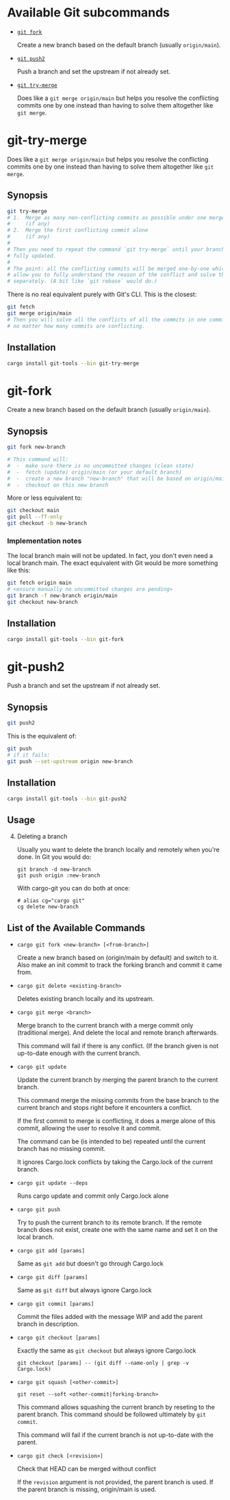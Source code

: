 Available Git subcommands
=========================

 *  [`git fork`](#git-fork)

    Create a new branch based on the default branch (usually `origin/main`).

 *  [`git push2`](#git-push2)

    Push a branch and set the upstream if not already set.

 *  [`git try-merge`](#git-try-merge)

    Does like a `git merge origin/main` but helps you resolve the conflicting
    commits one by one instead than having to solve them altogether like
    `git merge`.

git-try-merge
=============

Does like a `git merge origin/main` but helps you resolve the conflicting
commits one by one instead than having to solve them altogether like
`git merge`.

Synopsis
--------

```bash
git try-merge
# 1.  Merge as many non-conflicting commits as possible under one merge commit
#     (if any)
# 2.  Merge the first conflicting commit alone
#     (if any)
#
# Then you need to repeat the command `git try-merge` until your branch is
# fully updated.
#
# The point: all the conflicting commits will be merged one-by-one which will
# allow you to fully understand the reason of the conflict and solve them
# separately. (A bit like `git rebase` would do.)
```

There is no real equivalent purely with Git's CLI. This is the closest:

```bash
git fetch
git merge origin/main
# Then you will solve all the conflicts of all the commits in one commit,
# no matter how many commits are conflicting.
```

Installation
------------

```bash
cargo install git-tools --bin git-try-merge
```

git-fork
========

Create a new branch based on the default branch (usually `origin/main`).

Synopsis
--------

```bash
git fork new-branch

# This command will:
#  -  make sure there is no uncommitted changes (clean state)
#  -  fetch (update) origin/main (or your default branch)
#  -  create a new branch "new-branch" that will be based on origin/main
#  -  checkout on this new branch
```

More or less equivalent to:

```bash
git checkout main
git pull --ff-only
git checkout -b new-branch
```

### Implementation notes

The local branch main will not be updated. In fact, you don't even
need a local branch main. The exact equivalent with Git would be more
something like this:

```bash
git fetch origin main
# <ensure manually no uncommitted changes are pending>
git branch -f new-branch origin/main
git checkout new-branch
```

Installation
------------

```bash
cargo install git-tools --bin git-fork
```

git-push2
=========

Push a branch and set the upstream if not already set.

Synopsis
--------

```bash
git push2
```

This is the equivalent of:

```bash
git push
# if it fails:
git push --set-upstream origin new-branch
```

Installation
------------

```bash
cargo install git-tools --bin git-push2
```



Usage
-----

4.  Deleting a branch

    Usually you want to delete the branch locally and remotely when you're
    done. In Git you would do:

    ```
    git branch -d new-branch
    git push origin :new-branch
    ```

    With cargo-git you can do both at once:

    ```
    # alias cg="cargo git"
    cg delete new-branch
    ```

List of the Available Commands
------------------------------

 *  `cargo git fork <new-branch> [<from-branch>]`

    Create a new branch based on <from-branch> (origin/main by default) and
    switch to it. Also make an init commit to track the forking branch and
    commit it came from.

 *  `cargo git delete <existing-branch>`

    Deletes existing branch locally and its upstream.

 *  `cargo git merge <branch>`

    Merge branch to the current branch with a merge commit only
    (traditional merge). And delete the local and remote branch afterwards.

    This command will fail if there is any conflict. (If the branch given is
    not up-to-date enough with the current branch.

 *  `cargo git update`

    Update the current branch by merging the parent branch to the current
    branch.

    This command merge the missing commits from the base branch to the current
    branch and stops right before it encounters a conflict.

    If the first commit to merge is conflicting, it does a merge alone of this
    commit, allowing the user to resolve it and commit.

    The command can be (is intended to be) repeated until the current branch
    has no missing commit.

    It ignores Cargo.lock conflicts by taking the Cargo.lock of the current
    branch.

 *  `cargo git update --deps`

    Runs cargo update and commit only Cargo.lock alone

 *  `cargo git push`

    Try to push the current branch to its remote branch. If the remote branch
    does not exist, create one with the same name and set it on the local
    branch.

 *  `cargo git add [params]`

    Same as `git add` but doesn't go through Cargo.lock

 *  `cargo git diff [params]`

    Same as `git diff` but always ignore Cargo.lock

 *  `cargo git commit [params]`

    Commit the files added with the message WIP and add the parent branch in
    description.

 *  `cargo git checkout [params]`

    Exactly the same as `git checkout` but always ignore Cargo.lock

    `git checkout [params] -- (git diff --name-only | grep -v Cargo.lock)`

 *  `cargo git squash [<other-commit>]`

    `git reset --soft <other-commit|forking-branch>`

    This command allows squashing the current branch by reseting to the parent
    branch. This command should be followed ultimately by `git commit`.

    This command will fail if the current branch is not up-to-date with the
    parent.

*  `cargo git check [<revision>]`

    Check that HEAD can be merged without conflict

    If the `revision` argument is not provided, the parent branch is used. If
    the parent branch is missing, origin/main is used.
